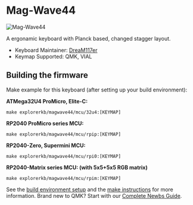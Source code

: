 # Mag-Wave44

![Mag-Wave44](https://github.com/DreaM117er/Mag-Wave44/raw/main/pics/info.jpg)

A ergonamic keyboard with Planck based, changed stagger layout.

* Keyboard Maintainer: [DreaM117er](https://github.com/DreaM117er)
* Keymap Supported: QMK, VIAL

## Building the firmware

Make example for this keyboard (after setting up your build environment):

**ATMega32U4 ProMicro, Elite-C:**

    make explorerkb/magwave44/mcu/32u4:[KEYMAP]

**RP2040 ProMicro series MCU:**

    make explorerkb/magwave44/mcu/rpip:[KEYMAP]

**RP2040-Zero, Supermini MCU:**

    make explorerkb/magwave44/mcu/rpi0:[KEYMAP]

**RP2040-Matrix series MCU: (with 5x5+5x5 RGB matrix)**

    make explorerkb/magwave44/mcu/rpim:[KEYMAP]


See the [build environment setup](https://docs.qmk.fm/#/getting_started_build_tools) and the [make instructions](https://docs.qmk.fm/#/getting_started_make_guide) for more information. Brand new to QMK? Start with our [Complete Newbs Guide](https://docs.qmk.fm/#/newbs).
